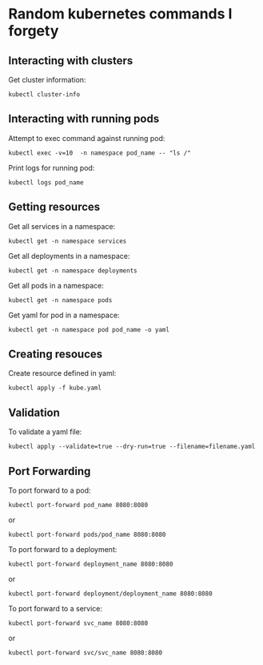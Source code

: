 # Random kubernetes commands I forgety

##  Interacting with clusters

Get cluster information:
```
kubectl cluster-info
```

## Interacting with running pods

Attempt to exec command against running pod:
```
kubectl exec -v=10  -n namespace pod_name -- "ls /"
```

Print logs for running pod:
```
kubectl logs pod_name    
```

## Getting resources

Get all services in a namespace:
```
kubectl get -n namespace services
```

Get all deployments in a namespace:
```
kubectl get -n namespace deployments
```

Get all pods in a namespace:
```
kubectl get -n namespace pods
```

Get yaml for pod in a namespace:
```
kubectl get -n namespace pod pod_name -o yaml
```

## Creating resouces

Create resource defined in yaml:
```
kubectl apply -f kube.yaml
```

## Validation

To validate a yaml file:
```
kubectl apply --validate=true --dry-run=true --filename=filename.yaml
```

## Port Forwarding

To port forward to a pod:
```
kubectl port-forward pod_name 8080:8080
```
or
```
kubectl port-forward pods/pod_name 8080:8080
```

To port forward to a deployment:
```
kubectl port-forward deployment_name 8080:8080
```
or
```
kubectl port-forward deployment/deployment_name 8080:8080
```


To port forward to a service:
```
kubectl port-forward svc_name 8080:8080
```
or
```
kubectl port-forward svc/svc_name 8080:8080
```





